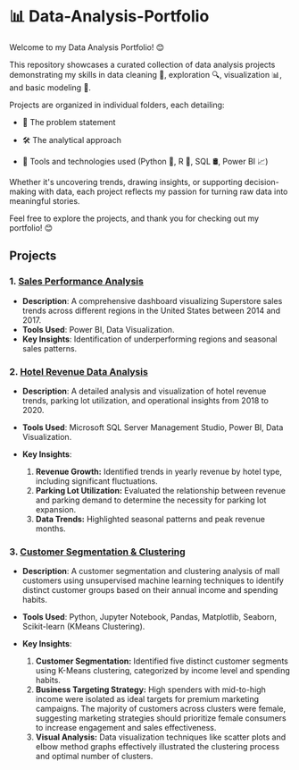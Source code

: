 # 📊 Data-Analysis-Portfolio

Welcome to my Data Analysis Portfolio! 😊 

This repository showcases a curated collection of data analysis projects demonstrating my skills in data cleaning 🧹, exploration 🔍, visualization 📊, and basic modeling 🤖.

Projects are organized in individual folders, each detailing:

- 🧩 The problem statement

- 🛠️ The analytical approach

- 🧰 Tools and technologies used (Python 🐍, R 📘, SQL 🛢️, Power BI 📈)

Whether it's uncovering trends, drawing insights, or supporting decision-making with data, each project reflects my passion for turning raw data into meaningful stories.

Feel free to explore the projects, and thank you for checking out my portfolio! 😊

## Projects

### 1. [Sales Performance Analysis](Sales_Performance_Dashboard/)

   - **Description**: A comprehensive dashboard visualizing Superstore sales trends across different regions in the United States between 2014 and 2017.
   - **Tools Used**: Power BI, Data Visualization.
   - **Key Insights**: Identification of underperforming regions and seasonal sales patterns.

### 2. [Hotel Revenue Data Analysis](Hotel_Revenue_Dashboard/)

   - **Description**: A detailed analysis and visualization of hotel revenue trends, parking lot utilization, and operational insights from 2018 to 2020.
   - **Tools Used**: Microsoft SQL Server Management Studio, Power BI, Data Visualization.
   - **Key Insights**:

     1. **Revenue Growth:** Identified trends in yearly revenue by hotel type, including  significant fluctuations.
     2. **Parking Lot Utilization:** Evaluated the relationship between revenue and parking demand to determine the necessity for parking lot expansion.
     3. **Data Trends:** Highlighted seasonal patterns and peak revenue months.

### 3. [Customer Segmentation & Clustering](Shopping_Mall_Customer_Clustering/)

   - **Description**: A customer segmentation and clustering analysis of mall customers using unsupervised machine learning techniques to identify distinct customer groups based on their annual income and spending habits.
   - **Tools Used**: Python, Jupyter Notebook, Pandas, Matplotlib, Seaborn, Scikit-learn (KMeans Clustering).
   - **Key Insights**:

     1. **Customer Segmentation:** Identified five distinct customer segments using K-Means clustering, categorized by income level and spending habits.
     2. **Business Targeting Strategy:** High spenders with mid-to-high income were isolated as ideal targets for premium marketing campaigns. The majority of customers across clusters were female, suggesting marketing strategies should prioritize female consumers to increase engagement and sales effectiveness.
     4. **Visual Analysis:** Data visualization techniques like scatter plots and elbow method graphs effectively illustrated the clustering process and optimal number of clusters.
